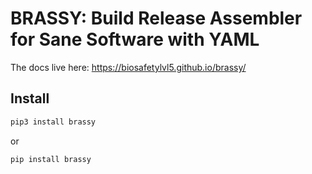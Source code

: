 # BRASSY: Build Release Assembler for Sane Software with YAML

The docs live here: https://biosafetylvl5.github.io/brassy/

## Install

``` bash
pip3 install brassy
```

or

``` bash
pip install brassy
```
